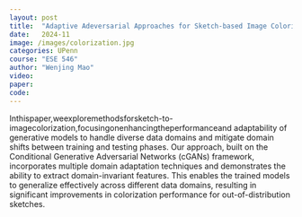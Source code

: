 ```yaml
---
layout: post
title:  "Adaptive Adeversarial Approaches for Sketch-based Image Colorization"
date:   2024-11
image: /images/colorization.jpg
categories: UPenn
course: "ESE 546"
author: "Wenjing Mao"
video: 
paper:
code: 
---
```

Inthispaper,weexploremethodsforsketch-to-imagecolorization,focusingonenhancingtheperformanceand adaptability of generative models to handle diverse data domains and mitigate domain shifts between training and testing phases. Our approach, built on the Conditional Generative Adversarial Networks (cGANs) framework, incorporates multiple domain adaptation techniques and demonstrates the ability to extract domain-invariant features. This enables the trained models to generalize effectively across different data domains, resulting in significant improvements in colorization performance for out-of-distribution sketches. 
